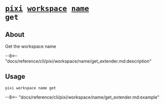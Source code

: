 <!--- This file is autogenerated. Do not edit manually! -->
# <code>[pixi](../../../pixi.md) [workspace](../../workspace.md) [name](../name.md) get</code>

## About
Get the workspace name

--8<-- "docs/reference/cli/pixi/workspace/name/get_extender.md:description"

## Usage
```
pixi workspace name get
```

--8<-- "docs/reference/cli/pixi/workspace/name/get_extender.md:example"
